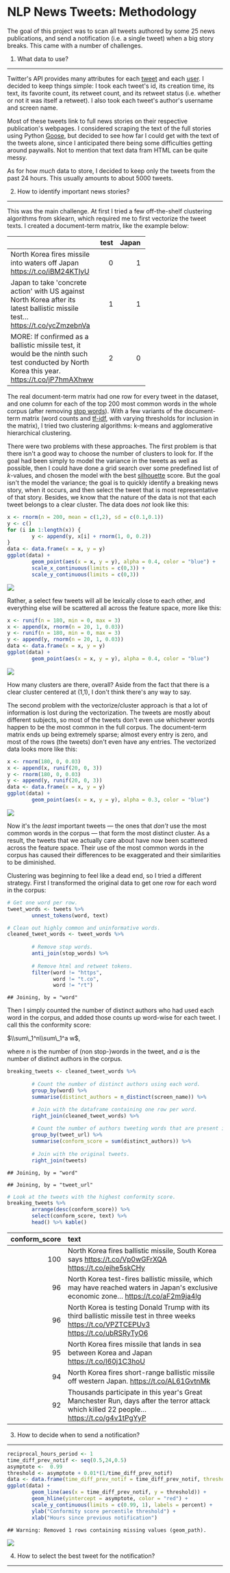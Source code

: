 NLP News Tweets: Methodology
================

The goal of this project was to scan all tweets authored by some 25 news publications, and send a notification (i.e. a single tweet) when a big story breaks. This came with a number of challenges.

1. What data to use?
--------------------

Twitter's API provides many attributes for each [tweet](https://dev.twitter.com/overview/api/tweets) and each [user](https://dev.twitter.com/overview/api/users). I decided to keep things simple: I took each tweet's id, its creation time, its text, its favorite count, its retweet count, and its retweet status (i.e. whether or not it was itself a retweet). I also took each tweet's author's username and screen name.

Most of these tweets link to full news stories on their respective publication's webpages. I considered scraping the text of the full stories using Python [Goose](https://github.com/grangier/python-goose), but decided to see how far I could get with the text of the tweets alone, since I anticipated there being some difficulties getting around paywalls. Not to mention that text data fram HTML can be quite messy.

As for how *much* data to store, I decided to keep only the tweets from the past 24 hours. This usually amounts to about 5000 tweets.

2. How to identify important news stories?
------------------------------------------

This was the main challenge. At first I tried a few off-the-shelf clustering algorithms from sklearn, which required me to first vectorize the tweet texts. I created a document-term matrix, like the example below:

<table style="width:64%;">
<colgroup>
<col width="20%" />
<col width="18%" />
<col width="12%" />
<col width="12%" />
</colgroup>
<thead>
<tr class="header">
<th></th>
<th align="right">test</th>
<th align="right">Japan</th>
<th align="right">ballistic</th>
</tr>
</thead>
<tbody>
<tr class="odd">
<td>North Korea fires missile into waters off Japan <a href="https://t.co/iBM24KTIyU" class="uri">https://t.co/iBM24KTIyU</a></td>
<td align="right">0</td>
<td align="right">1</td>
<td align="right">0</td>
</tr>
<tr class="even">
<td>Japan to take 'concrete action' with US against North Korea after its latest ballistic missile test… <a href="https://t.co/ycZmzebnVa" class="uri">https://t.co/ycZmzebnVa</a></td>
<td align="right">1</td>
<td align="right">1</td>
<td align="right">1</td>
</tr>
<tr class="odd">
<td>MORE: If confirmed as a ballistic missile test, it would be the ninth such test conducted by North Korea this year. <a href="https://t.co/jP7hmAXhww" class="uri">https://t.co/jP7hmAXhww</a></td>
<td align="right">2</td>
<td align="right">0</td>
<td align="right">1</td>
</tr>
</tbody>
</table>

The real document-term matrix had one row for every tweet in the dataset, and one column for each of the top 200 most common words in the whole corpus (after removing [stop words](https://en.wikipedia.org/wiki/Stop_words)). With a few variants of the document-term matrix (word counts and [tf-idf](https://en.wikipedia.org/wiki/Tf%E2%80%93idf), with varying thresholds for inclusion in the matrix), I tried two clustering algorithms: k-means and agglomerative hierarchical clustering.

There were two problems with these approaches. The first problem is that there isn't a good way to choose the number of clusters to look for. If the goal had been simply to model the variance in the tweets as well as possible, then I could have done a grid search over some predefined list of *k*-values, and chosen the model with the best [silhouette](https://en.wikipedia.org/wiki/Silhouette_(clustering)) score. But the goal isn't the model the variance; the goal is to quickly identify a breaking news story, when it occurs, and then select the tweet that is most representative of that story. Besides, we know that the nature of the data is not that each tweet belongs to a clear cluster. The data does *not* look like this:

``` r
x <- rnorm(n = 200, mean = c(1,2), sd = c(0.1,0.1))
y <- c()
for (i in 1:length(x)) {
        y <- append(y, x[i] + rnorm(1, 0, 0.2))
}
data <- data.frame(x = x, y = y)
ggplot(data) +
        geom_point(aes(x = x, y = y), alpha = 0.4, color = "blue") +
        scale_x_continuous(limits = c(0,3)) +
        scale_y_continuous(limits = c(0,3))
```

![](methodology_files/figure-markdown_github/strong_clusters-1.png)

Rather, a select few tweets will all be lexically close to each other, and everything else will be scattered all across the feature space, more like this:

``` r
x <- runif(n = 180, min = 0, max = 3)
x <- append(x, rnorm(n = 20, 1, 0.03))
y <- runif(n = 180, min = 0, max = 3)
y <- append(y, rnorm(n = 20, 1, 0.03))
data <- data.frame(x = x, y = y)
ggplot(data) +
        geom_point(aes(x = x, y = y), alpha = 0.4, color = "blue")
```

![](methodology_files/figure-markdown_github/realistic_clusters-1.png)

How many clusters are there, overall? Aside from the fact that there is a clear cluster centered at (1,1), I don't think there's any way to say.

The second problem with the vectorize/cluster approach is that a lot of information is lost during the vectorization. The tweets are mostly about different subjects, so most of the tweets don't even use whichever words happen to be the most common in the full corpus. The document-term matrix ends up being extremely sparse; almost every entry is zero, and most of the rows (the tweets) don't even have any entries. The vectorized data looks more like this:

``` r
x <- rnorm(180, 0, 0.03)
x <- append(x, runif(20, 0, 3))
y <- rnorm(180, 0, 0.03)
y <- append(y, runif(20, 0, 3))
data <- data.frame(x = x, y = y)
ggplot(data) +
        geom_point(aes(x = x, y = y), alpha = 0.3, color = "blue")
```

![](methodology_files/figure-markdown_github/vectorized_cluster-1.png)

Now it's the *least* important tweets — the ones that *don't* use the most common words in the corpus — that form the most distinct cluster. As a result, the tweets that we actually care about have now been scattered across the feature space. Their use of the most common words in the corpus has caused their differences to be exaggerated and their similarities to be diminished.

Clustering was beginning to feel like a dead end, so I tried a different strategy. First I transformed the original data to get one row for each word in the corpus:

``` r
# Get one word per row.
tweet_words <- tweets %>%
        unnest_tokens(word, text)

# Clean out highly common and uninformative words.
cleaned_tweet_words <- tweet_words %>%
        
        # Remove stop words.
        anti_join(stop_words) %>%
        
        # Remove html and retweet tokens.
        filter(word != "https",
               word != "t.co",
               word != "rt")
```

    ## Joining, by = "word"

Then I simply counted the number of distinct authors who had used each word in the corpus, and added those counts up word-wise for each tweet. I call this the conformity score:

$\\sum\_1^n\\sum\_1^a w$,

where *n* is the number of (non stop-)words in the tweet, and *a* is the number of distinct authors in the corpus.

``` r
breaking_tweets <- cleaned_tweet_words %>%
        
        # Count the number of distinct authors using each word.
        group_by(word) %>%
        summarise(distinct_authors = n_distinct(screen_name)) %>%

        # Join with the dataframe containing one row per word.
        right_join(cleaned_tweet_words) %>% 
        
        # Count the number of authors tweeting words that are present in each tweet.
        group_by(tweet_url) %>%
        summarise(conform_score = sum(distinct_authors)) %>% 
        
        # Join with the original tweets.
        right_join(tweets)
```

    ## Joining, by = "word"

    ## Joining, by = "tweet_url"

``` r
# Look at the tweets with the highest conformity score.
breaking_tweets %>%
        arrange(desc(conform_score)) %>% 
        select(conform_score, text) %>% 
        head() %>% kable()
```

|  conform\_score| text                                                                                                                                         |
|---------------:|:---------------------------------------------------------------------------------------------------------------------------------------------|
|             100| North Korea fires ballistic missile, South Korea says <https://t.co/Vp0wGFrXQA> <https://t.co/ejhe5skCHy>                                    |
|              96| North Korea test-fires ballistic missile, which may have reached waters in Japan's exclusive economic zone… <https://t.co/aF2m9ja4lg>        |
|              96| North Korea is testing Donald Trump with its third ballistic missile test in three weeks <https://t.co/VPZTCEPUv3> <https://t.co/ubRSRyTyO6> |
|              95| North Korea fires missile that lands in sea between Korea and Japan <https://t.co/I60j1C3hoU>                                                |
|              94| North Korea fires short-range ballistic missile off western Japan. <https://t.co/AL61GvtnMk>                                                 |
|              92| Thousands participate in this year's Great Manchester Run, days after the terror attack which killed 22 people… <https://t.co/g4v1tPgYyP>    |

3. How to decide when to send a notification?
---------------------------------------------

``` r
reciprocal_hours_period <- 1
time_diff_prev_notif <- seq(0.5,24,0.5)
asymptote <-  0.99
threshold <- asymptote + 0.01*(1/time_diff_prev_notif)
data <- data.frame(time_diff_prev_notif = time_diff_prev_notif, threshold = threshold)
ggplot(data) +
        geom_line(aes(x = time_diff_prev_notif, y = threshold)) +
        geom_hline(yintercept = asymptote, color = "red") +
        scale_y_continuous(limits = c(0.99, 1), labels = percent) +
        ylab("Conformity score percentile threshold") +
        xlab("Hours since previous notification")
```

    ## Warning: Removed 1 rows containing missing values (geom_path).

![](methodology_files/figure-markdown_github/threshold-1.png)

4. How to select the best tweet for the notification?
-----------------------------------------------------
